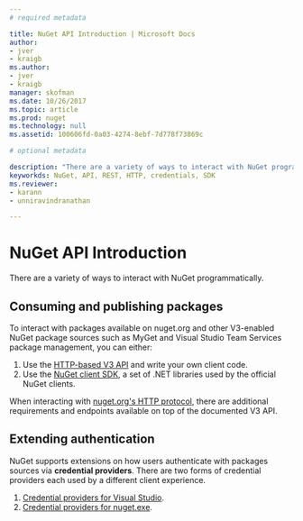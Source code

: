 ```yaml
---
# required metadata 

title: NuGet API Introduction | Microsoft Docs
author:
- jver
- kraigb
ms.author:
- jver
- kraigb
manager: skofman
ms.date: 10/26/2017
ms.topic: article
ms.prod: nuget
ms.technology: null
ms.assetid: 100606fd-0a03-4274-8ebf-7d778f73869c

# optional metadata

description: "There are a variety of ways to interact with NuGet programmatically: fetching package information and extending authentication with package sources"
keyworkds: NuGet, API, REST, HTTP, credentials, SDK
ms.reviewer:
- karann
- unniravindranathan

---
```


# NuGet API Introduction

There are a variety of ways to interact with NuGet programmatically.

## Consuming and publishing packages

To interact with packages available on nuget.org and other V3-enabled NuGet package sources such as MyGet and Visual
Studio Team Services package management, you can either:

1. Use the <a href="v3/overview.md">HTTP-based V3 API</a> and write your own client code.
1. Use the <a href="nuget-client-sdk.md">NuGet client SDK</a>, a set of .NET libraries used by the official NuGet clients.

When interacting with [nuget.org's HTTP protocol](nuget-protocols.md), there are additional requirements and endpoints
available on top of the documented V3 API.

## Extending authentication

NuGet supports extensions on how users authenticate with packages sources via **credential providers**. There are two
forms of credential providers each used by a different client experience.

1. <a href="NuGet-Credential-Providers-for-Visual-Studio.md">Credential providers for Visual Studio</a>.
1. <a href="nuget-exe-Credential-Providers.md">Credential providers for nuget.exe</a>.
